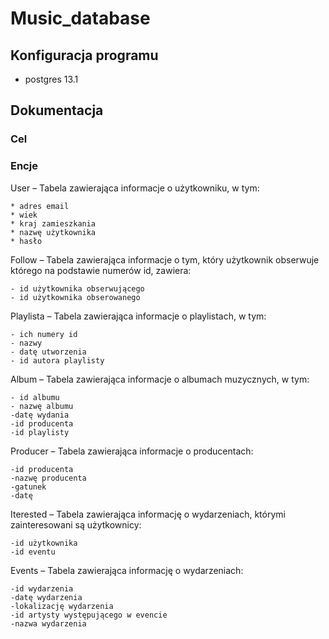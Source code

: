 # Music_database

## Konfiguracja programu
  - postgres 13.1
  
  
  ## Dokumentacja
  
  ### Cel
  
  
  ### Encje
  
 User – Tabela zawierająca informacje o użytkowniku, w tym:
 
	* adres email
	* wiek	
	* kraj zamieszkania 
	* nazwę użytkownika
	* hasło
		
Follow – Tabela zawierająca informacje o tym, który użytkownik obserwuje którego na podstawie numerów id, zawiera:

	- id użytkownika obserwującego
	- id użytkownika obserowanego
		
Playlista – Tabela zawierająca informacje o playlistach, w tym:

	- ich numery id
	- nazwy
	- datę utworzenia
	- id autora playlisty
		
Album – Tabela zawierająca informacje o albumach muzycznych, w tym:

	- id albumu
	- nazwę albumu
	-datę wydania
	-id producenta
	-id playlisty
		
Producer – Tabela zawierająca informacje o producentach:

	-id producenta
	-nazwę producenta
	-gatunek
	-datę
		
Iterested – Tabela zawierająca informację o wydarzeniach, którymi zainteresowani są użytkownicy:

	-id użytkownika
	-id eventu
		
Events – Tabela zawierająca informację o wydarzeniach:

	-id wydarzenia
	-datę wydarzenia
	-lokalizację wydarzenia
	-id artysty występującego w evencie
	-nazwa wydarzenia
